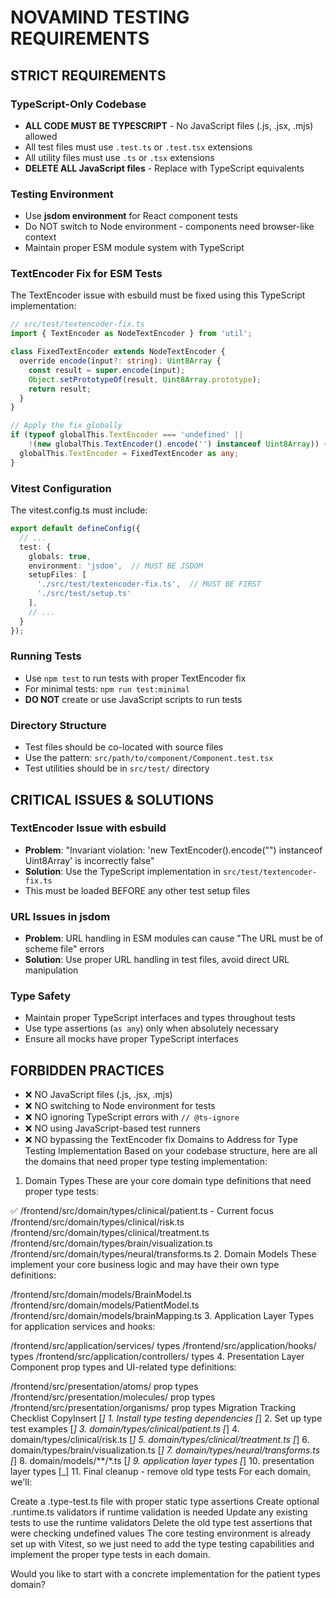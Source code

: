 # NOVAMIND TESTING REQUIREMENTS

## STRICT REQUIREMENTS

### TypeScript-Only Codebase

- **ALL CODE MUST BE TYPESCRIPT** - No JavaScript files (.js, .jsx, .mjs) allowed
- All test files must use `.test.ts` or `.test.tsx` extensions
- All utility files must use `.ts` or `.tsx` extensions
- **DELETE ALL JavaScript files** - Replace with TypeScript equivalents

### Testing Environment

- Use **jsdom environment** for React component tests
- Do NOT switch to Node environment - components need browser-like context
- Maintain proper ESM module system with TypeScript

### TextEncoder Fix for ESM Tests

The TextEncoder issue with esbuild must be fixed using this TypeScript implementation:

```typescript
// src/test/textencoder-fix.ts
import { TextEncoder as NodeTextEncoder } from 'util';

class FixedTextEncoder extends NodeTextEncoder {
  override encode(input?: string): Uint8Array {
    const result = super.encode(input);
    Object.setPrototypeOf(result, Uint8Array.prototype);
    return result;
  }
}

// Apply the fix globally
if (typeof globalThis.TextEncoder === 'undefined' || 
    !(new globalThis.TextEncoder().encode('') instanceof Uint8Array)) {
  globalThis.TextEncoder = FixedTextEncoder as any;
}
```

### Vitest Configuration

The vitest.config.ts must include:

```typescript
export default defineConfig({
  // ...
  test: {
    globals: true,
    environment: 'jsdom',  // MUST BE JSDOM
    setupFiles: [
      './src/test/textencoder-fix.ts',  // MUST BE FIRST
      './src/test/setup.ts'
    ],
    // ...
  }
});
```

### Running Tests

- Use `npm test` to run tests with proper TextEncoder fix
- For minimal tests: `npm run test:minimal`
- **DO NOT** create or use JavaScript scripts to run tests

### Directory Structure

- Test files should be co-located with source files
- Use the pattern: `src/path/to/component/Component.test.tsx`
- Test utilities should be in `src/test/` directory

## CRITICAL ISSUES & SOLUTIONS

### TextEncoder Issue with esbuild

- **Problem**: "Invariant violation: 'new TextEncoder().encode("") instanceof Uint8Array' is incorrectly false"
- **Solution**: Use the TypeScript implementation in `src/test/textencoder-fix.ts`
- This must be loaded BEFORE any other test setup files

### URL Issues in jsdom

- **Problem**: URL handling in ESM modules can cause "The URL must be of scheme file" errors
- **Solution**: Use proper URL handling in test files, avoid direct URL manipulation

### Type Safety

- Maintain proper TypeScript interfaces and types throughout tests
- Use type assertions (`as any`) only when absolutely necessary
- Ensure all mocks have proper TypeScript interfaces

## FORBIDDEN PRACTICES

- ❌ NO JavaScript files (.js, .jsx, .mjs)
- ❌ NO switching to Node environment for tests
- ❌ NO ignoring TypeScript errors with `// @ts-ignore`
- ❌ NO using JavaScript-based test runners
- ❌ NO bypassing the TextEncoder fix
Domains to Address for Type Testing Implementation
Based on your codebase structure, here are all the domains that need proper type testing implementation:

1. Domain Types
These are your core domain type definitions that need proper type tests:

✅ /frontend/src/domain/types/clinical/patient.ts - Current focus
/frontend/src/domain/types/clinical/risk.ts
/frontend/src/domain/types/clinical/treatment.ts
/frontend/src/domain/types/brain/visualization.ts
/frontend/src/domain/types/neural/transforms.ts
2. Domain Models
These implement your core business logic and may have their own type definitions:

/frontend/src/domain/models/BrainModel.ts
/frontend/src/domain/models/PatientModel.ts
/frontend/src/domain/models/brainMapping.ts
3. Application Layer
Types for application services and hooks:

/frontend/src/application/services/ types
/frontend/src/application/hooks/ types
/frontend/src/application/controllers/ types
4. Presentation Layer
Component prop types and UI-related type definitions:

/frontend/src/presentation/atoms/ prop types
/frontend/src/presentation/molecules/ prop types
/frontend/src/presentation/organisms/ prop types
Migration Tracking Checklist
CopyInsert
[_] 1. Install type testing dependencies
[_] 2. Set up type test examples
[_] 3. domain/types/clinical/patient.ts
[_] 4. domain/types/clinical/risk.ts
[_] 5. domain/types/clinical/treatment.ts
[_] 6. domain/types/brain/visualization.ts
[_] 7. domain/types/neural/transforms.ts
[_] 8. domain/models/**/*.ts
[_] 9. application layer types
[_] 10. presentation layer types
[_] 11. Final cleanup - remove old type tests
For each domain, we'll:

Create a .type-test.ts file with proper static type assertions
Create optional .runtime.ts validators if runtime validation is needed
Update any existing tests to use the runtime validators
Delete the old type test assertions that were checking undefined values
The core testing environment is already set up with Vitest, so we just need to add the type testing capabilities and implement the proper type tests in each domain.

Would you like to start with a concrete implementation for the patient types domain?
